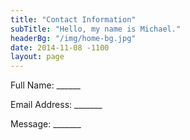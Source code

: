 ```yaml
---
title: "Contact Information"
subTitle: "Hello, my name is Michael."
headerBg: "/img/home-bg.jpg"
date: 2014-11-08 -1100
layout: page
---
```


Full Name: ______

Email Address: _______

Message: _______
